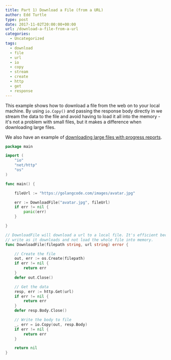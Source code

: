 ```yaml
---
title: Part 1) Download a File (from a URL)
author: Edd Turtle
type: post
date: 2017-11-02T20:00:00+00:00
url: /download-a-file-from-a-url
categories:
  - Uncategorized
tags:
  - download
  - file
  - url
  - io
  - copy
  - stream
  - create
  - http
  - get
  - response
---
```


This example shows how to download a file from the web on to your local machine. By using `io.Copy()` and passing the response body directly in we stream the data to the file and avoid having to load it all into the memory - it's not a problem with small files, but it makes a difference when downloading large files.

We also have an example of [downloading large files with progress reports](/download-a-file-with-progress).

```go
package main

import (
    "io"
    "net/http"
    "os"
)

func main() {

    fileUrl := "https://golangcode.com/images/avatar.jpg"

    err := DownloadFile("avatar.jpg", fileUrl)
    if err != nil {
        panic(err)
    }

}

// DownloadFile will download a url to a local file. It's efficient because it will
// write as it downloads and not load the whole file into memory.
func DownloadFile(filepath string, url string) error {

    // Create the file
    out, err := os.Create(filepath)
    if err != nil {
        return err
    }
    defer out.Close()

    // Get the data
    resp, err := http.Get(url)
    if err != nil {
        return err
    }
    defer resp.Body.Close()

    // Write the body to file
    _, err = io.Copy(out, resp.Body)
    if err != nil {
        return err
    }

    return nil
}
```